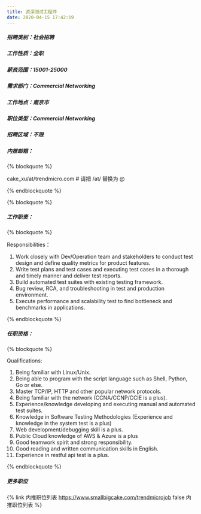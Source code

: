 ```yaml
---
title: 资深测试工程师
date: 2020-04-15 17:42:19
---
```

##### 招聘类别：社会招聘
##### 工作性质：全职
##### 薪资范围：15001-25000
##### 需求部门：Commercial Networking
##### 工作地点：南京市
##### 职位类型：Commercial Networking
##### 招聘区域：不限 
##### 内推邮箱：
{% blockquote %}  

cake_xu/at/trendmicro.com # 请把 /at/ 替换为 @

{% endblockquote %}

{% blockquote %}  

##### 工作职责：
{% blockquote %}  

Responsibilities：
1. Work closely with Dev/Operation team and stakeholders to conduct test design and define quality metrics for product features.
2. Write test plans and test cases and executing test cases in a thorough and timely manner and deliver test reports.
3. Build automated test suites with existing testing framework.
4. Bug review, RCA, and troubleshooting in test and production environment.
5. Execute performance and scalability test to find bottleneck and benchmarks in applications.

{% endblockquote %}

##### 任职资格：
{% blockquote %}  

Qualifications:
1. Being familiar with Linux/Unix.
2. Being able to program with the script language such as Shell, Python, Go or else.
3. Master TCP/IP, HTTP and other popular network protocols.
4. Being familiar with the network (CCNA/CCNP/CCIE is a plus).
5. Experience/knowledge developing and executing manual and automated test suites.
6. Knowledge in Software Testing Methodologies (Experience and knowledge in the system test is a plus)
7. Web development/debugging skill is a plus.
8. Public Cloud knowledge of AWS & Azure is a plus
9. Good teamwork spirit and strong responsibility.
10. Good reading and written communication skills in English.
11. Experience in restful api test is a plus.

{% endblockquote %}

##### 更多职位
{% link 内推职位列表 https://www.smallbigcake.com/trendmicrojob false 内推职位列表 %}
